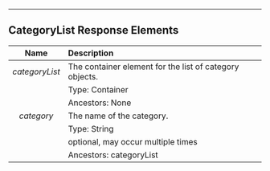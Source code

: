 ---

CategoryList Response Elements
------------------------------

| Name           | Description                                               |
| :------------: | :-------------------------------------------------------- |
| *categoryList* | The container element for the list of category objects.   |
|                | Type: Container                                           |
|                | Ancestors: None                                           |
| *category*     | The name of the category.                                 |
|                | Type: String                                              |
|                | optional, may occur multiple times                        |
|                | Ancestors: categoryList                                   |
